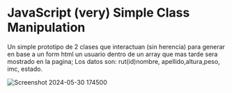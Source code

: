 # JavaScript (very) Simple Class Manipulation
Un simple prototipo de 2 clases que interactuan (sin herencia) para generar en base a un form html un usuario dentro de un array que mas tarde sera mostrado en la pagina; Los datos son: rut(id)nombre, apellido,altura,peso, imc, estado.

![Screenshot 2024-05-30 174500](https://github.com/squeleton/simpleJsClassManipulation/assets/86810099/a6c9c4de-319f-4f70-a9c5-f191a0cd5ee8)


